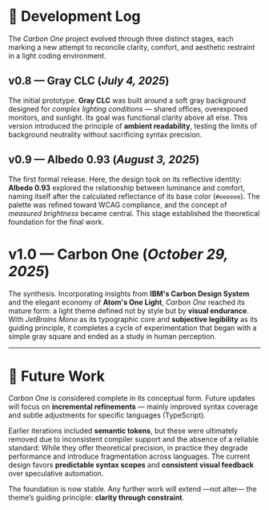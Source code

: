 # 🧾 Development Log

The *Carbon One* project evolved through three distinct stages, each marking a new attempt to reconcile clarity, comfort, and aesthetic restraint in a light coding environment.

## v0.8 — Gray CLC (*July 4, 2025*)

The initial prototype.
**Gray CLC** was built around a soft gray background designed for *complex lighting conditions* — shared offices, overexposed monitors, and sunlight. Its goal was functional clarity above all else.
This version introduced the principle of **ambient readability**, testing the limits of background neutrality without sacrificing syntax precision.

## v0.9 — Albedo 0.93 (*August 3, 2025*)

The first formal release.
Here, the design took on its reflective identity: **Albedo 0.93** explored the relationship between luminance and comfort, naming itself after the calculated reflectance of its base color (`#eeeeee`).
The palette was refined toward WCAG compliance, and the concept of *measured brightness* became central. This stage established the theoretical foundation for the final work.

# v1.0 — Carbon One (*October 29, 2025*)

The synthesis.
Incorporating insights from **IBM's Carbon Design System** and the elegant economy of **Atom's One Light**, *Carbon One* reached its mature form: a light theme defined not by style but by **visual endurance**.
With *JetBrains Mono* as its typographic core and **subjective legibility** as its guiding principle, it completes a cycle of experimentation that began with a simple gray square and ended as a study in human perception.

---

# 🔭 Future Work

*Carbon One* is considered complete in its conceptual form.
Future updates will focus on **incremental refinements** — mainly improved syntax coverage and subtle adjustments for specific languages (TypeScript).

Earlier iterations included **semantic tokens**, but these were ultimately removed due to inconsistent compiler support and the absence of a reliable standard: While they offer theoretical precision, in practice they degrade performance and introduce fragmentation across languages. The current design favors **predictable syntax scopes** and **consistent visual feedback** over speculative automation.

The foundation is now stable. Any further work will extend —not alter— the theme’s guiding principle: **clarity through constraint**.
